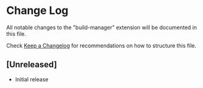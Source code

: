 # Change Log

All notable changes to the "build-manager" extension will be documented in this file.

Check [Keep a Changelog](http://keepachangelog.com/) for recommendations on how to structure this file.

## [Unreleased]

- Initial release